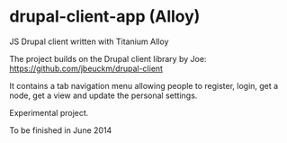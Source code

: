 drupal-client-app (Alloy)
=================

JS Drupal client written with Titanium Alloy

The project builds on the Drupal client library by Joe: https://github.com/jbeuckm/drupal-client

It contains a tab navigation menu allowing people to register, login, get a node, get a view and update the personal settings.

Experimental project. 

To be finished in June 2014
